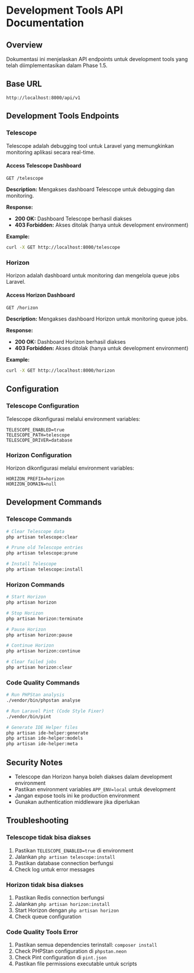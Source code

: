 # Development Tools API Documentation

## Overview

Dokumentasi ini menjelaskan API endpoints untuk development tools yang telah diimplementasikan dalam Phase 1.5.

## Base URL

```
http://localhost:8000/api/v1
```

## Development Tools Endpoints

### Telescope

Telescope adalah debugging tool untuk Laravel yang memungkinkan monitoring aplikasi secara real-time.

#### Access Telescope Dashboard

```http
GET /telescope
```

**Description:** Mengakses dashboard Telescope untuk debugging dan monitoring.

**Response:**
- **200 OK:** Dashboard Telescope berhasil diakses
- **403 Forbidden:** Akses ditolak (hanya untuk development environment)

**Example:**
```bash
curl -X GET http://localhost:8000/telescope
```

### Horizon

Horizon adalah dashboard untuk monitoring dan mengelola queue jobs Laravel.

#### Access Horizon Dashboard

```http
GET /horizon
```

**Description:** Mengakses dashboard Horizon untuk monitoring queue jobs.

**Response:**
- **200 OK:** Dashboard Horizon berhasil diakses
- **403 Forbidden:** Akses ditolak (hanya untuk development environment)

**Example:**
```bash
curl -X GET http://localhost:8000/horizon
```

## Configuration

### Telescope Configuration

Telescope dikonfigurasi melalui environment variables:

```env
TELESCOPE_ENABLED=true
TELESCOPE_PATH=telescope
TELESCOPE_DRIVER=database
```

### Horizon Configuration

Horizon dikonfigurasi melalui environment variables:

```env
HORIZON_PREFIX=horizon
HORIZON_DOMAIN=null
```

## Development Commands

### Telescope Commands

```bash
# Clear Telescope data
php artisan telescope:clear

# Prune old Telescope entries
php artisan telescope:prune

# Install Telescope
php artisan telescope:install
```

### Horizon Commands

```bash
# Start Horizon
php artisan horizon

# Stop Horizon
php artisan horizon:terminate

# Pause Horizon
php artisan horizon:pause

# Continue Horizon
php artisan horizon:continue

# Clear failed jobs
php artisan horizon:clear
```

### Code Quality Commands

```bash
# Run PHPStan analysis
./vendor/bin/phpstan analyse

# Run Laravel Pint (Code Style Fixer)
./vendor/bin/pint

# Generate IDE Helper files
php artisan ide-helper:generate
php artisan ide-helper:models
php artisan ide-helper:meta
```

## Security Notes

- Telescope dan Horizon hanya boleh diakses dalam development environment
- Pastikan environment variables `APP_ENV=local` untuk development
- Jangan expose tools ini ke production environment
- Gunakan authentication middleware jika diperlukan

## Troubleshooting

### Telescope tidak bisa diakses

1. Pastikan `TELESCOPE_ENABLED=true` di environment
2. Jalankan `php artisan telescope:install`
3. Pastikan database connection berfungsi
4. Check log untuk error messages

### Horizon tidak bisa diakses

1. Pastikan Redis connection berfungsi
2. Jalankan `php artisan horizon:install`
3. Start Horizon dengan `php artisan horizon`
4. Check queue configuration

### Code Quality Tools Error

1. Pastikan semua dependencies terinstall: `composer install`
2. Check PHPStan configuration di `phpstan.neon`
3. Check Pint configuration di `pint.json`
4. Pastikan file permissions executable untuk scripts
